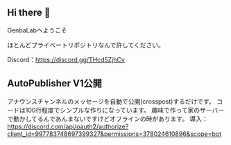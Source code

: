 ## Hi there 👋

GenbaLabへようこそ

ほとんどプライベートリポジトリなんで許してください。

Discord：https://discord.gg/THcd5ZjhCv

## AutoPublisher V1公開
アナウンスチャンネルのメッセージを自動で公開(crosspost)するだけです。
コードは100行程度でシンプルな作りになっています。
趣味で作って家のサーバーで動かしてるんであんまないですけどオフラインの時があります。
導入：https://discord.com/api/oauth2/authorize?client_id=997783748697399327&permissions=378024610896&scope=bot

